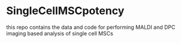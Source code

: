 # SingleCellMSCpotency
this repo contains the data and code for performing MALDI and DPC imaging based analysis of single cell MSCs
